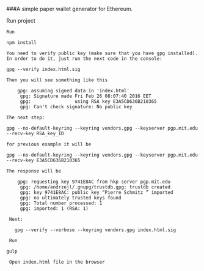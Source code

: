 
###A simple paper wallet generator for Ethereum.

 Run project

    Run

```
npm install
```

    You need to verify public key (make sure that you have gpg installed).
    In order to do it, just run the next code in the console:
```
gpg --verify index.html.sig
```


    Then you will see something like this

```
    gpg: assuming signed data in 'index.html'
     gpg: Signature made Fri Feb 26 08:07:40 2016 EET
     gpg:                using RSA key E3A5CD636B210365
     gpg: Can't check signature: No public key
```

    The next step:
```
gpg --no-default-keyring --keyring vendors.gpg --keyserver pgp.mit.edu --recv-key RSA_key_ID
```

    for previous example it will be
```
gpg --no-default-keyring --keyring vendors.gpg --keyserver pgp.mit.edu --recv-key E3A5CD636B210365
```

    The response will be

```
    gpg: requesting key 9741E8AC from hkp server pgp.mit.edu
     gpg: /home/andrzejl/.gnupg/trustdb.gpg: trustdb created
     gpg: key 9741E8AC: public key “Pierre Schmitz ” imported
     gpg: no ultimately trusted keys found
     gpg: Total number processed: 1
     gpg: imported: 1 (RSA: 1)
```

     Next:

```
   gpg --verify --verbose --keyring vendors.gpg index.html.sig
```
 

     Run

```
gulp
```

     Open index.html file in the browser


